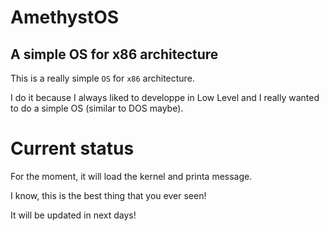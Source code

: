 # AmethystOS

## A simple OS for x86 architecture

This is a really simple `OS` for `x86` architecture.

I do it because I always liked to developpe in Low Level and I really wanted to do a simple OS (similar to DOS maybe).

# Current status

For the moment, it will load the kernel and printa message.

I know, this is the best thing that you ever seen!

It will be updated in next days!
